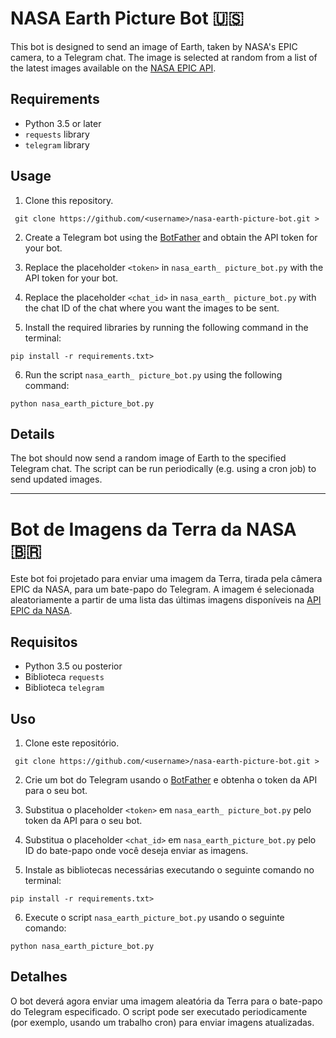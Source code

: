 # NASA Earth Picture Bot 🇺🇸

This bot is designed to send an image of Earth, taken by NASA's EPIC camera, to a Telegram chat. The image is selected at random from a list of the latest images available on the [NASA EPIC API](https://epic.gsfc.nasa.gov/api/natural).

## Requirements

- Python 3.5 or later
- `requests` library
- `telegram` library

## Usage

1. Clone this repository.
~~~
 git clone https://github.com/<username>/nasa-earth-picture-bot.git >
~~~
  
2. Create a Telegram bot using the [BotFather](https://t.me/BotFather) and obtain the API token for your bot.

3. Replace the placeholder `<token>` in `nasa_earth_ picture_bot.py` with the API token for your bot.

4. Replace the placeholder `<chat_id>` in `nasa_earth_ picture_bot.py` with the chat ID of the chat where you want the images to be sent.

5. Install the required libraries by running the following command in the terminal:
~~~
pip install -r requirements.txt>
~~~
6. Run the script `nasa_earth_ picture_bot.py` using the following command:
~~~
python nasa_earth_picture_bot.py
~~~
## Details
The bot should now send a random image of Earth to the specified Telegram chat. The script can be run periodically (e.g. using a cron job) to send updated images.
_______________________________________________________________________________________________________________________________________________________________________


# Bot de Imagens da Terra da NASA 🇧🇷

Este bot foi projetado para enviar uma imagem da Terra, tirada pela câmera EPIC da NASA, para um bate-papo do Telegram. A imagem é selecionada aleatoriamente a partir de uma lista das últimas imagens disponíveis na [API EPIC da NASA](https://epic.gsfc.nasa.gov/api/natural).

## Requisitos

- Python 3.5 ou posterior
- Biblioteca `requests`
- Biblioteca `telegram`

## Uso

1. Clone este repositório.
~~~
 git clone https://github.com/<username>/nasa-earth-picture-bot.git >
~~~
  

2. Crie um bot do Telegram usando o [BotFather](https://t.me/BotFather) e obtenha o token da API para o seu bot.

3. Substitua o placeholder `<token>` em `nasa_earth_ picture_bot.py` pelo token da API para o seu bot.

4. Substitua o placeholder `<chat_id>` em `nasa_earth_picture_bot.py` pelo ID do bate-papo onde você deseja enviar as imagens.

5. Instale as bibliotecas necessárias executando o seguinte comando no terminal:
~~~
pip install -r requirements.txt>
~~~

6. Execute o script `nasa_earth_picture_bot.py` usando o seguinte comando:
~~~
python nasa_earth_picture_bot.py
~~~
## Detalhes

O bot deverá agora enviar uma imagem aleatória da Terra para o bate-papo do Telegram especificado. O script pode ser executado periodicamente (por exemplo, usando um trabalho cron) para enviar imagens atualizadas.
